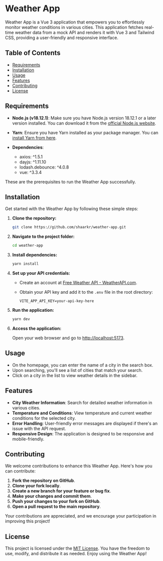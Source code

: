 # Weather App

Weather App is a Vue 3 application that empowers you to effortlessly monitor weather conditions in various cities. This application fetches real-time weather data from a mock API and renders it with Vue 3 and Tailwind CSS, providing a user-friendly and responsive interface.

## Table of Contents

- [Requirements](#requirements)
- [Installation](#installation)
- [Usage](#usage)
- [Features](#features)
- [Contributing](#contributing)
- [License](#license)

## Requirements

- **Node.js (v18.12.1)**: Make sure you have Node.js version 18.12.1 or a later version installed. You can download it from the [official Node.js website](https://nodejs.org/).

- **Yarn**: Ensure you have Yarn installed as your package manager. You can [install Yarn from here](https://classic.yarnpkg.com/en/docs/install).

- **Dependencies**:

  - axios: ^1.5.1
  - dayjs: ^1.11.10
  - lodash.debounce: ^4.0.8
  - vue: ^3.3.4

These are the prerequisites to run the Weather App successfully.

## Installation

Get started with the Weather App by following these simple steps:

1. **Clone the repository:**

   ```bash
   git clone https://github.com/shaarkr/weather-app.git
   ```

2. **Navigate to the project folder:**

   ```bash
   cd weather-app
   ```

3. **Install dependencies:**

   ```bash
   yarn install
   ```

4. **Set up your API credentials:**

   - Create an account at [Free Weather API - WeatherAPI.com](https://www.weatherapi.com/).
   - Obtain your API key and add it to the `.env` file in the root directory:

     ```plaintext
     VITE_APP_API_KEY=your-api-key-here
     ```

5. **Run the application:**

   ```bash
   yarn dev
   ```

6. **Access the application:**

   Open your web browser and go to [http://localhost:5173](http://localhost:5173).

## Usage

- On the homepage, you can enter the name of a city in the search box.
- Upon searching, you'll see a list of cities that match your search.
- Click on a city in the list to view weather details in the sidebar.

## Features

- **City Weather Information**: Search for detailed weather information in various cities.
- **Temperature and Conditions**: View temperature and current weather conditions for the selected city.
- **Error Handling**: User-friendly error messages are displayed if there's an issue with the API request.
- **Responsive Design**: The application is designed to be responsive and mobile-friendly.

## Contributing

We welcome contributions to enhance this Weather App. Here's how you can contribute:

1. **Fork the repository on GitHub**.
2. **Clone your fork locally**.
3. **Create a new branch for your feature or bug fix**.
4. **Make your changes and commit them**.
5. **Push your changes to your fork on GitHub**.
6. **Open a pull request to the main repository**.

Your contributions are appreciated, and we encourage your participation in improving this project!

## License

This project is licensed under the [MIT License](LICENSE). You have the freedom to use, modify, and distribute it as needed. Enjoy using the Weather App!
